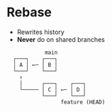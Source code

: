 # Rebase

- Rewrites history
- **Never** do on shared branches





```text
            main
  ┌───┐    ┌───┐
  │ A │ ←─ │ B │
  └───┘    └───┘
    ↑
    │      ┌───┐    ┌───┐
    └───── │ C │ ←─ │ D │
           └───┘    └───┘
                 feature (HEAD)
```
